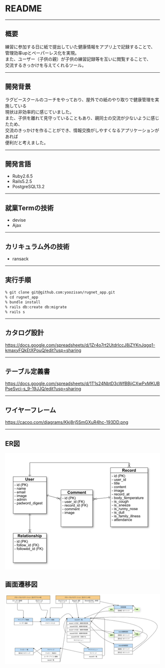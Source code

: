 # README
___
## 概要
練習に参加する日に紙で提出していた健康情報をアプリ上で記録することで、  
管理効率upとペーパーレス化を実現。  
また、ユーザー（子供の親）が子供の練習記録等を互いに閲覧することで、  
交流するきっかけを与えてくれるツール。
___
## 開発背景
ラグビースクールのコーチをやっており、屋外での紙のやり取りで健康管理を実施している  
現状は非効率的に感じていました。  
また、子供を離れて見守っていることもあり、親同士の交流が少ないように感じたため、  
交流のきっかけを作ることができ、情報交換がしやすくなるアプリケーションがあれば  
便利だと考えました。
___
## 開発言語
- Ruby2.6.5
- Rails5.2.5
- PostgreSQL13.2
___
## 就業Termの技術
- devise
- Ajax
___
## カリキュラム外の技術
- ransack
___
## 実行手順
```
% git clone git@github.com:yoozisan/rugnet_app.git  
% cd rugnet_app  
% bundle install  
% rails db:create db:migrate  
% rails s  
```
___
## カタログ設計
https://docs.google.com/spreadsheets/d/1Zr4o7rt2UtdrlccJ8jZYKnJqgq1-kmaxyFQkEtXPouQ/edit?usp=sharing
___
## テーブル定義書
https://docs.google.com/spreadsheets/d/1T1s24NbtD3cWfBBjiCXwPxMKUBPseSvci-s_9-19JJQ/edit?usp=sharing
___
## ワイヤーフレーム
https://cacoo.com/diagrams/Kkj8rj5SmGXuR4hc-193DD.png
___
## ER図
<img src="./app/assets/images/ER_diagram.png" alt="ER図" width='650px'>

## 画面遷移図
<img src="./app/assets/images/Screen_transition.png" alt="画面遷移図" width='650px'>
